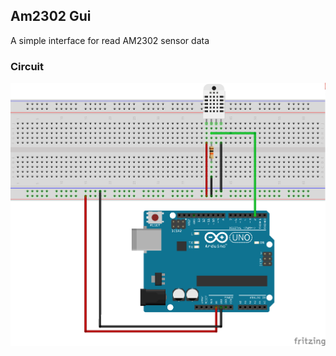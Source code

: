 ## Am2302 Gui

A simple interface for read AM2302 sensor data


### Circuit
![Schéma du circuit](./am3202_bb.png)
